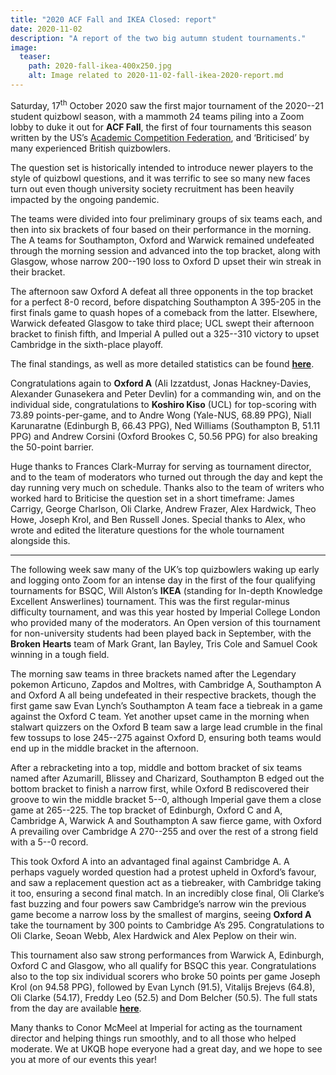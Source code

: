 ```yaml
---
title: "2020 ACF Fall and IKEA Closed: report"
date: 2020-11-02
description: "A report of the two big autumn student tournaments."
image:
  teaser:
    path: 2020-fall-ikea-400x250.jpg
    alt: Image related to 2020-11-02-fall-ikea-2020-report.md
---
```


Saturday, 17<sup>th</sup> October 2020 saw the first major tournament of the 2020--21 student quizbowl season, with a mammoth 24 teams piling into a Zoom lobby to duke it out for **ACF Fall**, the first of four tournaments this season written by the US’s [Academic Competition Federation](https://acf-quizbowl.com), and ‘Briticised’ by many experienced British quizbowlers.

The question set is historically intended to introduce newer players to the style of quizbowl questions, and it was terrific to see so many new faces turn out even though university society recruitment has been heavily impacted by the ongoing pandemic.

The teams were divided into four preliminary groups of six teams each, and then into six brackets of four based on their performance in the morning. The A teams for Southampton, Oxford and Warwick remained undefeated through the morning session and advanced into the top bracket, along with Glasgow, whose narrow 200--190 loss to Oxford D upset their win streak in their bracket.

The afternoon saw Oxford A defeat all three opponents in the top bracket for a perfect 8-0 record, before dispatching Southampton A 395-205 in the first finals game to quash hopes of a comeback from the latter. Elsewhere, Warwick defeated Glasgow to take third place; UCL swept their afternoon bracket to finish fifth, and Imperial A pulled out a 325--310 victory to upset Cambridge in the sixth-place playoff.

The final standings, as well as more detailed statistics can be found [**here**](https://hsquizbowl.org/db/tournaments/6629/).

Congratulations again to **Oxford A** (Ali Izzatdust, Jonas Hackney-Davies, Alexander Gunasekera and Peter Devlin) for a commanding win, and on the individual side, congratulations to **Koshiro Kiso** (UCL) for top-scoring with 73.89 points-per-game, and to Andre Wong (Yale-NUS, 68.89 PPG), Niall Karunaratne (Edinburgh B, 66.43 PPG), Ned Williams (Southampton B, 51.11 PPG) and Andrew Corsini (Oxford Brookes C, 50.56 PPG) for also breaking the 50-point barrier.

Huge thanks to Frances Clark-Murray for serving as tournament director, and to the team of moderators who turned out through the day and kept the day running very much on schedule. Thanks also to the team of writers who worked hard to Briticise the question set in a short timeframe: James Carrigy, George Charlson, Oli Clarke, Andrew Frazer, Alex Hardwick, Theo Howe, Joseph Krol, and Ben Russell Jones. Special thanks to Alex, who wrote and edited the literature questions for the whole tournament alongside this.

---

The following week saw many of the UK’s top quizbowlers waking up early and logging onto Zoom for an intense day in the first of the four qualifying tournaments for BSQC, Will Alston’s **IKEA** (standing for In-depth Knowledge Excellent Answerlines) tournament. This was the first regular-minus difficulty tournament, and was this year hosted by Imperial College London who provided many of the moderators. An Open version of this tournament for non-university students had been played back in September, with the **Broken Hearts** team of Mark Grant, Ian Bayley, Tris Cole and Samuel Cook winning in a tough field.

The morning saw teams in three brackets named after the Legendary pokemon Articuno, Zapdos and Moltres, with Cambridge A, Southampton A and Oxford A all being undefeated in their respective brackets, though the first game saw Evan Lynch’s Southampton A team face a tiebreak in a game against the Oxford C team. Yet another upset came in the morning when stalwart quizzers on the Oxford B team saw a large lead crumble in the final few tossups to lose 245--275 against Oxford D, ensuring both teams would end up in the middle bracket in the afternoon.

After a rebracketing into a top, middle and bottom bracket of six teams named after Azumarill, Blissey and Charizard, Southampton B edged out the bottom bracket to finish a narrow first, while Oxford B rediscovered their groove to win the middle bracket 5--0, although Imperial gave them a close game at 265--225. The top bracket of Edinburgh, Oxford C and A, Cambridge A, Warwick A and Southampton A saw fierce game, with Oxford A prevailing over Cambridge A 270--255 and over the rest of a strong field with a 5--0 record.

This took Oxford A into an advantaged final against Cambridge A. A perhaps vaguely worded question had a protest upheld in Oxford’s favour, and saw a replacement question act as a tiebreaker, with Cambridge taking it too, ensuring a second final match. In an incredibly close final, Oli Clarke’s fast buzzing and four powers saw Cambridge’s narrow win the previous game become a narrow loss by the smallest of margins, seeing **Oxford A** take the tournament by 300 points to Cambridge A’s 295. Congratulations to Oli Clarke, Seoan Webb, Alex Hardwick and Alex Peplow on their win.

This tournament also saw strong performances from Warwick A, Edinburgh, Oxford C and Glasgow, who all qualify for BSQC this year. Congratulations also to the top six individual scorers who broke 50 points per game Joseph Krol (on 94.58 PPG), followed by Evan Lynch (91.5), Vitalijs Brejevs (64.8), Oli Clarke (54.17), Freddy Leo (52.5) and Dom Belcher (50.5). The full stats from the day are available [**here**](https://hsquizbowl.org/db/tournaments/6650/).

Many thanks to Conor McMeel at Imperial for acting as the tournament director and helping things run smoothly, and to all those who helped moderate. We at UKQB hope everyone had a great day, and we hope to see you at more of our events this year!
